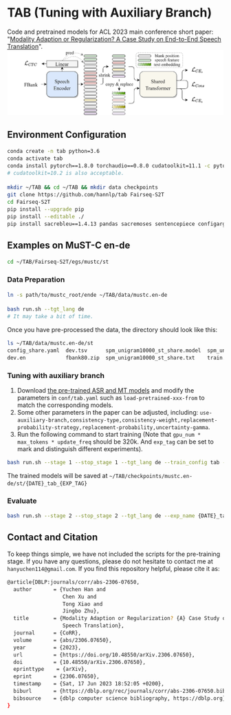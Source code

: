 # TAB (Tuning with Auxiliary Branch)
Code and pretrained models for ACL 2023 main conference short paper: "[Modality Adaption or Regularization? A Case Study on End-to-End Speech Translation](https://arxiv.org/abs/2306.07650)".
![method](/egs/figs/method.png)

## Environment Configuration
```bash
conda create -n tab python=3.6
conda activate tab
conda install pytorch==1.8.0 torchaudio==0.8.0 cudatoolkit=11.1 -c pytorch -c conda-forge
# cudatoolkit=10.2 is also acceptable.

mkdir ~/TAB && cd ~/TAB && mkdir data checkpoints
git clone https://github.com/hannlp/tab Fairseq-S2T
cd Fairseq-S2T
pip install --upgrade pip
pip install --editable ./
pip install sacrebleu==1.4.13 pandas sacremoses sentencepiece configargparse gpustat tensorboard editdistance
```

## Examples on MuST-C en-de
```bash
cd ~/TAB/Fairseq-S2T/egs/mustc/st
```

### Data Preparation
```bash
ln -s path/to/mustc_root/ende ~/TAB/data/mustc.en-de

bash run.sh --tgt_lang de
# It may take a bit of time.
```
Once you have pre-processed the data, the directory should look like this:

```bash
ls ~/TAB/data/mustc.en-de/st
config_share.yaml  dev.tsv      spm_unigram10000_st_share.model  spm_unigram10000_st_share.vocab  tst-COMMON.en
dev.en             fbank80.zip  spm_unigram10000_st_share.txt    train.tsv                        tst-COMMON.tsv
```

### Tuning with auxiliary branch
1. Download [the pre-trained ASR and MT models](https://drive.google.com/drive/folders/1e1w9UpQQ2DkQ1mMKIdgQrvLNzqQ2Yq2G?usp=sharing) and modify the parameters in `conf/tab.yaml` such as `load-pretrained-xxx-from` to match the corresponding models. 
2. Some other parameters in the paper can be adjusted, including: `use-auxiliary-branch,consistency-type,consistency-weight,replacement-probability-strategy,replacement-probability,uncertainty-gamma`.
3. Run the following command to start training (Note that `gpu_num * max_tokens * update_freq` should be 320k. And `exp_tag` can be set to mark and distinguish different experiments).
```bash
bash run.sh --stage 1 --stop_stage 1 --tgt_lang de --train_config tab --exp_tag uncertainty_gamma0.5_alpha5 --gpu_num 4 --max_tokens 20000 --update_freq 4
```
The trained models will be saved at `~/TAB/checkpoints/mustc.en-de/st/{DATE}_tab_{EXP_TAG}`

### Evaluate
```bash
bash run.sh --stage 2 --stop_stage 2 --tgt_lang de --exp_name {DATE}_tab_{EXP_TAG} --gpu_num 1 --test_subset dev,tst-COMMON
```

## Contact and Citation
To keep things simple, we have not included the scripts for the pre-training stage. If you have any questions, please do not hesitate to contact me at `hanyuchen114@gmail.com`. If you find this repository helpful, please cite it as:
```bash
@article{DBLP:journals/corr/abs-2306-07650,
  author       = {Yuchen Han and
                  Chen Xu and
                  Tong Xiao and
                  Jingbo Zhu},
  title        = {Modality Adaption or Regularization? {A} Case Study on End-to-End
                  Speech Translation},
  journal      = {CoRR},
  volume       = {abs/2306.07650},
  year         = {2023},
  url          = {https://doi.org/10.48550/arXiv.2306.07650},
  doi          = {10.48550/arXiv.2306.07650},
  eprinttype    = {arXiv},
  eprint       = {2306.07650},
  timestamp    = {Sat, 17 Jun 2023 18:52:05 +0200},
  biburl       = {https://dblp.org/rec/journals/corr/abs-2306-07650.bib},
  bibsource    = {dblp computer science bibliography, https://dblp.org}
}
